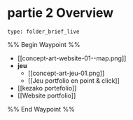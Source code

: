 # partie 2 Overview
 
```ccard
type: folder_brief_live
```
 
%% Begin Waypoint %%
- [[concept-art-website-01--map.png]]
- **jeu**
	- [[concept-art-jeu-01.png]]
	- [[Jeu portfolio en point & click]]
- [[kezako portefolio]]
- [[Website portfolio]]

%% End Waypoint %%